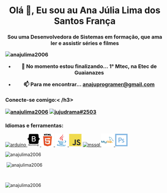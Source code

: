 <h1 align="center">Olá 👋, Eu sou au Ana Júlia Lima dos Santos França</h1>
<h3 align="center">Sou uma Desenvolvedora de Sistemas em formação, que ama ler e assistir séries e filmes</ h3>

<p align="left"> <img src="https://komarev.com/ghpvc/?username=anajulima2006&label=Profile%20views&color=0e75b6&style=flat" alt="anajulima2006" /> </p>

- 🌱 No momento estou finalizando... **1° Mtec, na Etec de Guaianazes**

- 📫 Para me encontrar... **anajuprogramer@gmail.com**

<h3 align="left">Conecte-se comigo:< /h3>
<p align="esquerda">
<a href="https://instagram.com/anajulima2006" target="blank"><img align="center" src="https://raw.githubusercontent.com/rahuldkjain/github-profile-readme-generator /master/src/images/icons/Social/instagram.svg" alt="anajulima2006" height="30" width="40" /></a>
<a href="https://discord.gg/jujudrama #2503" target="blank"><img align="center" src="https://raw.githubusercontent.com/rahuldkjain/github-profile-readme-generator/master/src/images/icons/Social/discord .svg" alt="jujudrama#2503" height="30" width="40" /></a>
</p>

<h3 align="left">Idiomas e ferramentas:</h3>
<p align="left"> <a href="https://www.arduino.cc/" target="_blank" rel="noreferrer"> <img src="https://cdn.worldvectorlogo.com/ logos/arduino-1.svg" alt="arduino" width="40" height="40"/> </a> <a href="https://getbootstrap.com" target="_blank" rel=" noreferrer"> <img src="https://raw.githubusercontent.com/devicons/devicon/master/icons/bootstrap/bootstrap-plain-wordmark.svg" alt="bootstrap" width="40" height="40 "/> </a> <a href="https://www.w3.org/html/" target="_blank" rel="noreferrer"> <img src="https://raw.githubusercontent.com/devicons/devicon/master/icons/html5/html5-original-wordmark.svg" alt="html5" width="40" height="40"/> </a> <a href="https:// www.java.com" target="_blank" rel="noreferrer"> <img src="https://raw.githubusercontent.com/devicons/devicon/master/icons/java/java-original.svg" alt= "java" width="40" height="40"/> </a> <a href="https://developer.mozilla.org/en-US/docs/Web/JavaScript" target="_blank" rel ="noreferrer"> <img src="https://raw.githubusercontent.com/devicons/devicon/master/icons/javascript/javascript-original.svg" alt="javascript" width="40" height="40 "/></a> <a href="https://www.microsoft.com/en-us/sql-server" target="_blank" rel="noreferrer"> <img src="https://www.svgrepo .com/show/303229/microsoft-sql-server-logo.svg" alt="mssql" width="40" height="40"/> </a> <a href="https://www.mysql .com/" target="_blank" rel="noreferrer"> <img src="https://raw.githubusercontent.com/devicons/devicon/master/icons/mysql/mysql-original-wordmark.svg" alt= "mysql" width="40" height="40"/> </a> <a href="https://www.photoshop.com/en" target="_blank" rel="noreferrer"> <img src ="https://raw.githubusercontent.com/devicons/devicon/master/icons/photoshop/photoshop-line.svg" alt="photoshop" width="40" height="40"/> </a> </p>

<p><img align="left" src="https://github-readme-stats.vercel.app/api/top-langs?username=anajulima2006&show_icons=true&locale=en&layout=compact" alt="anajulima2006" /> </p>
<br>
<p> <img align="center" src="https://github-readme-stats.vercel.app/api?username=anajulima2006&show_icons=true&locale=en" alt="anajulima2006" /> </p>
<br>
<p><img align="center" src="https://github-readme-streak-stats.herokuapp.com/?user=anajulima2006&" alt="anajulima2006" /></p>

